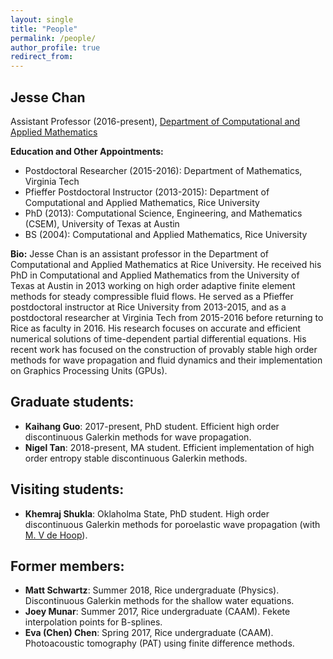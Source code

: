 ```yaml
---
layout: single
title: "People"
permalink: /people/
author_profile: true
redirect_from: 
---
```


## Jesse Chan

Assistant Professor (2016-present), [Department of Computational and Applied Mathematics](http://www.caam.rice.edu)

**Education and Other Appointments:**

* Postdoctoral Researcher (2015-2016): Department of Mathematics, Virginia Tech
* Pfieffer Postdoctoral Instructor (2013-2015): Department of Computational and Applied Mathematics, Rice University
* PhD (2013): Computational Science, Engineering, and Mathematics (CSEM), University of Texas at Austin
* BS (2004): Computational and Applied Mathematics, Rice University

**Bio:** Jesse Chan is an assistant professor in the Department of Computational and Applied Mathematics at Rice University.  He received his PhD in Computational and Applied Mathematics from the University of Texas at Austin in 2013 working on high order adaptive finite element methods for steady compressible fluid flows.  He served as a Pfieffer postdoctoral instructor at Rice University from 2013-2015, and as a postdoctoral researcher at Virginia Tech from 2015-2016 before returning to Rice as faculty in 2016. His research focuses on accurate and efficient numerical solutions of time-dependent partial differential equations. His recent work has focused on the construction of provably stable high order methods for wave propagation and fluid dynamics and their implementation on Graphics Processing Units (GPUs).

## Graduate students:

* **Kaihang Guo**: 2017-present, PhD student. Efficient high order discontinuous Galerkin methods for wave propagation.
* **Nigel Tan**: 2018-present, MA student. Efficient implementation of high order entropy stable discontinuous Galerkin methods.

## Visiting students:

* **Khemraj Shukla**: Oklaholma State, PhD student. High order discontinuous Galerkin methods for poroelastic wave propagation (with [M. V de Hoop](http://maartendehoop.rice.edu/)).

## Former members: 

* **Matt Schwartz**: Summer 2018, Rice undergraduate (Physics). Discontinuous Galerkin methods for the shallow water equations.
* **Joey Munar**: Summer 2017, Rice undergraduate (CAAM). Fekete interpolation points for B-splines.
* **Eva (Chen) Chen**: Spring 2017, Rice undergraduate (CAAM). Photoacoustic tomography (PAT) using finite difference methods.

